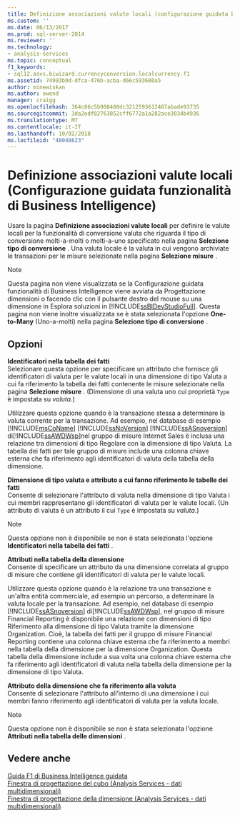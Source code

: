 ```yaml
---
title: Definizione associazioni valute locali (configurazione guidata Business Intelligence) | Microsoft Docs
ms.custom: ''
ms.date: 06/13/2017
ms.prod: sql-server-2014
ms.reviewer: ''
ms.technology:
- analysis-services
ms.topic: conceptual
f1_keywords:
- sql12.asvs.biwizard.currencyconversion.localcurrency.f1
ms.assetid: 74993b0d-dfca-476b-acba-d66c593680a5
author: minewiskan
ms.author: owend
manager: craigg
ms.openlocfilehash: 364c86c5b908408dc3212593612467abade93735
ms.sourcegitcommit: 3da2edf82763852cff6772a1a282ace3034b4936
ms.translationtype: MT
ms.contentlocale: it-IT
ms.lasthandoff: 10/02/2018
ms.locfileid: "48048623"
---
```

# <a name="define-local-currency-reference-business-intelligence-wizard"></a>Definizione associazioni valute locali (Configurazione guidata funzionalità di Business Intelligence)
  Usare la pagina **Definizione associazioni valute locali** per definire le valute locali per la funzionalità di conversione valuta che riguarda il tipo di conversione molti-a-molti o molti-a-uno specificato nella pagina **Selezione tipo di conversione** . Una valuta locale è la valuta in cui vengono archiviate le transazioni per le misure selezionate nella pagina **Selezione misure** .  
  
> [!NOTE]  
>  Questa pagina non viene visualizzata se la Configurazione guidata funzionalità di Business Intelligence viene avviata da Progettazione dimensioni o facendo clic con il pulsante destro del mouse su una dimensione in Esplora soluzioni in [!INCLUDE[ssBIDevStudioFull](../includes/ssbidevstudiofull-md.md)]. Questa pagina non viene inoltre visualizzata se è stata selezionata l'opzione **One-to-Many** (Uno-a-molti) nella pagina **Selezione tipo di conversione** .  
  
## <a name="options"></a>Opzioni  
 **Identificatori nella tabella dei fatti**  
 Selezionare questa opzione per specificare un attributo che fornisce gli identificatori di valuta per le valute locali in una dimensione di tipo Valuta a cui fa riferimento la tabella dei fatti contenente le misure selezionate nella pagina **Selezione misure** . (Dimensione di una valuta uno cui proprietà `Type` è impostata su *valuta*.)  
  
 Utilizzare questa opzione quando è la transazione stessa a determinare la valuta corrente per la transazione. Ad esempio, nel database di esempio [!INCLUDE[msCoName](../includes/msconame-md.md)] [!INCLUDE[ssNoVersion](../includes/ssnoversion-md.md)] [!INCLUDE[ssASnoversion](../includes/ssasnoversion-md.md)] di[!INCLUDE[ssAWDWsp](../includes/ssawdwsp-md.md)]nel gruppo di misure Internet Sales è inclusa una relazione tra dimensioni di tipo Regolare con la dimensione di tipo Valuta. La tabella dei fatti per tale gruppo di misure include una colonna chiave esterna che fa riferimento agli identificatori di valuta della tabella della dimensione.  
  
 **Dimensione di tipo valuta e attributo a cui fanno riferimento le tabelle dei fatti**  
 Consente di selezionare l'attributo di valuta nella dimensione di tipo Valuta i cui membri rappresentano gli identificatori di valuta per le valute locali. (Un attributo di valuta è un attributo il cui `Type` è impostata su *valuta*.)  
  
> [!NOTE]  
>  Questa opzione non è disponibile se non è stata selezionata l'opzione **Identificatori nella tabella dei fatti** .  
  
 **Attributi nella tabella della dimensione**  
 Consente di specificare un attributo da una dimensione correlata al gruppo di misure che contiene gli identificatori di valuta per le valute locali.  
  
 Utilizzare questa opzione quando è la relazione tra una transazione e un'altra entità commerciale, ad esempio un percorso, a determinare la valuta locale per la transazione. Ad esempio, nel database di esempio [!INCLUDE[ssASnoversion](../includes/ssasnoversion-md.md)] di[!INCLUDE[ssAWDWsp](../includes/ssawdwsp-md.md)], nel gruppo di misure Financial Reporting è disponibile una relazione con dimensioni di tipo Riferimento alla dimensione di tipo Valuta tramite la dimensione Organization. Cioè, la tabella dei fatti per il gruppo di misure Financial Reporting contiene una colonna chiave esterna che fa riferimento a membri nella tabella della dimensione per la dimensione Organization. Questa tabella della dimensione include a sua volta una colonna chiave esterna che fa riferimento agli identificatori di valuta nella tabella della dimensione per la dimensione di tipo Valuta.  
  
 **Attributo della dimensione che fa riferimento alla valuta**  
 Consente di selezionare l'attributo all'interno di una dimensione i cui membri fanno riferimento agli identificatori di valuta per la valuta locale.  
  
> [!NOTE]  
>  Questa opzione non è disponibile se non è stata selezionata l'opzione **Attributi nella tabella delle dimensioni** .  
  
## <a name="see-also"></a>Vedere anche  
 [Guida F1 di Business Intelligence guidata](business-intelligence-wizard-f1-help.md)   
 [Finestra di progettazione del cubo &#40;Analysis Services - dati multidimensionali&#41;](cube-designer-analysis-services-multidimensional-data.md)   
 [Finestra di progettazione della dimensione &#40;Analysis Services - dati multidimensionali&#41;](dimension-designer-analysis-services-multidimensional-data.md)  
  
  
